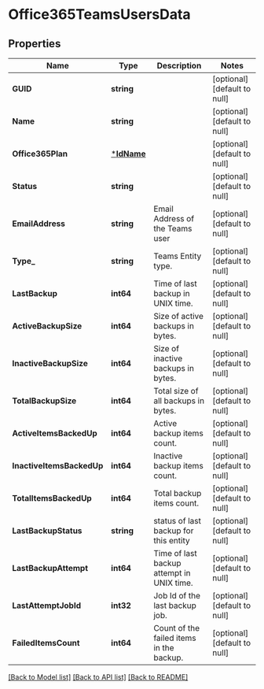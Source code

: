 # Office365TeamsUsersData

## Properties
Name | Type | Description | Notes
------------ | ------------- | ------------- | -------------
**GUID** | **string** |  | [optional] [default to null]
**Name** | **string** |  | [optional] [default to null]
**Office365Plan** | [***IdName**](IdName.md) |  | [optional] [default to null]
**Status** | **string** |  | [optional] [default to null]
**EmailAddress** | **string** | Email Address of the Teams user | [optional] [default to null]
**Type_** | **string** | Teams Entity type. | [optional] [default to null]
**LastBackup** | **int64** | Time of last backup in UNIX time. | [optional] [default to null]
**ActiveBackupSize** | **int64** | Size of active backups in bytes. | [optional] [default to null]
**InactiveBackupSize** | **int64** | Size of inactive backups in bytes. | [optional] [default to null]
**TotalBackupSize** | **int64** | Total size of all backups in bytes. | [optional] [default to null]
**ActiveItemsBackedUp** | **int64** | Active backup items count. | [optional] [default to null]
**InactiveItemsBackedUp** | **int64** | Inactive backup items count. | [optional] [default to null]
**TotalItemsBackedUp** | **int64** | Total backup items count. | [optional] [default to null]
**LastBackupStatus** | **string** | status of last backup for this entity | [optional] [default to null]
**LastBackupAttempt** | **int64** | Time of last backup attempt in UNIX time. | [optional] [default to null]
**LastAttemptJobId** | **int32** | Job Id of the last backup job. | [optional] [default to null]
**FailedItemsCount** | **int64** | Count of the failed items in the backup. | [optional] [default to null]

[[Back to Model list]](../README.md#documentation-for-models) [[Back to API list]](../README.md#documentation-for-api-endpoints) [[Back to README]](../README.md)

